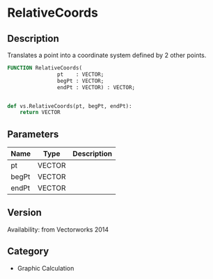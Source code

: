 # RelativeCoords

## Description
Translates a point into a coordinate system defined by 2 other points.

```pascal
FUNCTION RelativeCoords(
				pt    : VECTOR;
				begPt : VECTOR;
				endPt : VECTOR) : VECTOR;
```

```python

def vs.RelativeCoords(pt, begPt, endPt):
    return VECTOR
```

## Parameters
|Name|Type|Description|
|---|---|---|
|pt|VECTOR||
|begPt|VECTOR||
|endPt|VECTOR||

## Version
Availability: from Vectorworks 2014
## Category
* Graphic Calculation

